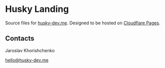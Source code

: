 # Husky Landing

Source files for [husky-dev.me](https://husky-dev.me). Designed to be hosted on [Cloudflare Pages](https://pages.cloudflare.com/).

## Contacts

Jaroslav Khorishchenko

[hello@husky-dev.me](mailto:hello@husky-dev.me)
